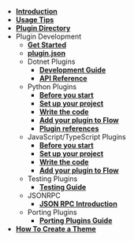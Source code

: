 - [**Introduction**](/README.md)
- [**Usage Tips**](/usage-tips.md)
- [**Plugin Directory**](/plugins.md)
- Plugin Development
    - [**Get Started**](/plugin-dev.md)
    - [**plugin.json**](/plugin.json.md)
    - Dotnet Plugins
      - [**Development Guide**](/develop-dotnet-plugins.md)
      - [**API Reference**](/API-Reference/Flow.Launcher.Plugin.md)
    - Python Plugins
      - [**Before you start**](/py-develop-plugins.md) 
      - [**Set up your project**](/py-setup-project.md)
      - [**Write the code**](/py-write-code.md)
      - [**Add your plugin to Flow**](/py-release-project.md)
      - [**Plugin references**](/py-plugin-references.md)
	- JavaScript/TypeScript Plugins
      - [**Before you start**](/nodejs-develop-plugins.md) 
      - [**Set up your project**](/nodejs-setup-project.md)
      - [**Write the code**](/nodejs-write-code.md)
      - [**Add your plugin to Flow**](/nodejs-release-project.md)
    - Testing Plugins
      - [**Testing Guide**](/testing.md)
    - JSONRPC
      - [**JSON RPC Introduction**](/json-rpc.md)
    - Porting Plugins
      - [**Porting Plugins Guide**](/port-plugins.md)
- [**How To Create a Theme**](/how-to-create-a-theme.md)

